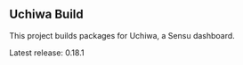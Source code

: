 ## Uchiwa Build

This project builds packages for Uchiwa, a Sensu dashboard.

Latest release: 0.18.1
